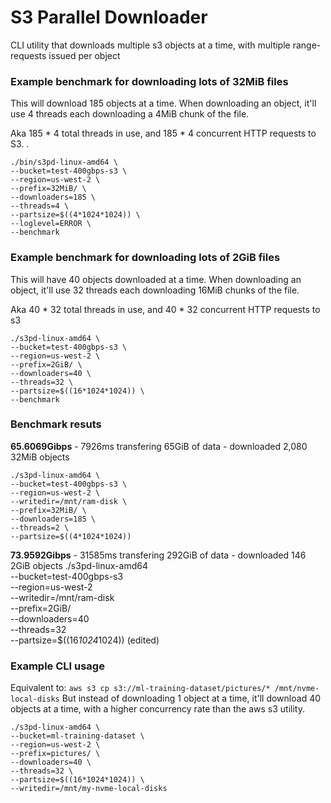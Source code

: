 # S3 Parallel Downloader

CLI utility that downloads multiple s3 objects at a time, with multiple range-requests issued per object


### Example benchmark for downloading lots of 32MiB files
This will download 185 objects at a time.
When downloading an object, it'll use 4 threads each downloading a 4MiB chunk of the file.

Aka 185 * 4 total threads in use, and 185 * 4 concurrent HTTP requests to S3.
.
```
./bin/s3pd-linux-amd64 \
--bucket=test-400gbps-s3 \
--region=us-west-2 \
--prefix=32MiB/ \
--downloaders=185 \
--threads=4 \
--partsize=$((4*1024*1024)) \
--loglevel=ERROR \
--benchmark
```

### Example benchmark for downloading lots of 2GiB files
This will have 40 objects downloaded at a time.
When downloading an object, it'll use 32 threads each downloading 16MiB chunks of the file.

Aka 40 * 32 total threads in use, and 40 * 32 concurrent HTTP requests to s3
```
./s3pd-linux-amd64 \
--bucket=test-400gbps-s3 \
--region=us-west-2 \
--prefix=2GiB/ \
--downloaders=40 \
--threads=32 \
--partsize=$((16*1024*1024)) \
--benchmark
```


### Benchmark resuts

**65.6069Gibps** - 7926ms transfering 65GiB of data - downloaded  2,080 32MiB objects
```
./s3pd-linux-amd64 \
--bucket=test-400gbps-s3 \
--region=us-west-2 \
--writedir=/mnt/ram-disk \
--prefix=32MiB/ \
--downloaders=185 \
--threads=2 \
--partsize=$((4*1024*1024))
```

**73.9592Gibps** - 31585ms transfering 292GiB of data - downloaded 146 2GiB objects
./s3pd-linux-amd64 \
--bucket=test-400gbps-s3 \
--region=us-west-2 \
--writedir=/mnt/ram-disk \
--prefix=2GiB/ \
--downloaders=40 \
--threads=32 \
--partsize=$((16*1024*1024)) (edited)



### Example CLI usage
Equivalent to: `aws s3 cp s3://ml-training-dataset/pictures/* /mnt/nvme-local-disks`
But instead of downloading 1 object at a time, it'll download 40 objects at a time, with a higher concurrency rate than the aws s3 utility.

```
./s3pd-linux-amd64 \
--bucket=ml-training-dataset \
--region=us-west-2 \
--prefix=pictures/ \
--downloaders=40 \
--threads=32 \
--partsize=$((16*1024*1024)) \
--writedir=/mnt/my-nvme-local-disks 
```


